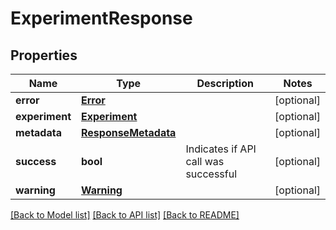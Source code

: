 # ExperimentResponse

## Properties
Name | Type | Description | Notes
------------ | ------------- | ------------- | -------------
**error** | [**Error**](Error.md) |  | [optional] 
**experiment** | [**Experiment**](Experiment.md) |  | [optional] 
**metadata** | [**ResponseMetadata**](ResponseMetadata.md) |  | [optional] 
**success** | **bool** | Indicates if API call was successful | [optional] 
**warning** | [**Warning**](Warning.md) |  | [optional] 

[[Back to Model list]](../README.md#documentation-for-models) [[Back to API list]](../README.md#documentation-for-api-endpoints) [[Back to README]](../README.md)


